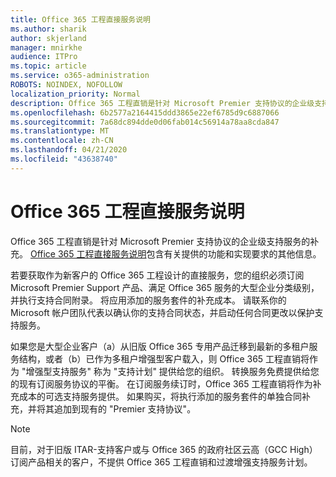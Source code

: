 ```yaml
---
title: Office 365 工程直接服务说明
ms.author: sharik
author: skjerland
manager: mnirkhe
audience: ITPro
ms.topic: article
ms.service: o365-administration
ROBOTS: NOINDEX, NOFOLLOW
localization_priority: Normal
description: Office 365 工程直销是针对 Microsoft Premier 支持协议的企业级支持服务的补充。 Office 365 工程直接服务说明包含有关提供的功能和实现要求的其他信息。
ms.openlocfilehash: 6b2577a2164415ddd3865e22ef6785d9c6887066
ms.sourcegitcommit: 7a68dc894dde0d06fab014c56914a78aa8cda847
ms.translationtype: MT
ms.contentlocale: zh-CN
ms.lasthandoff: 04/21/2020
ms.locfileid: "43638740"
---
```

# <a name="office-365-engineering-direct-service-description"></a>Office 365 工程直接服务说明

Office 365 工程直销是针对 Microsoft Premier 支持协议的企业级支持服务的补充。 [Office 365 工程直接服务说明](https://github.com/MicrosoftDocs/OfficeDocs-O365ServiceDescriptions/blob/master/Office%20365%20Engineering%20Direct%20-%20Svc%20Desc%20(25mar2019).pdf)包含有关提供的功能和实现要求的其他信息。

若要获取作为新客户的 Office 365 工程设计的直接服务，您的组织必须订阅 Microsoft Premier Support 产品、满足 Office 365 服务的大型企业分类级别，并执行支持合同附录。 将应用添加的服务套件的补充成本。 请联系你的 Microsoft 帐户团队代表以确认你的支持合同状态，并启动任何合同更改以保护支持服务。 

如果您是大型企业客户（a）从旧版 Office 365 专用产品迁移到最新的多租户服务结构，或者（b）已作为多租户增强型客户载入，则 Office 365 工程直销将作为 "增强型支持服务" 称为 "支持计划" 提供给您的组织。 转换服务免费提供给您的现有订阅服务协议的平衡。 在订阅服务续订时，Office 365 工程直销将作为补充成本的可选支持服务提供。 如果购买，将执行添加的服务套件的单独合同补充，并将其追加到现有的 "Premier 支持协议"。

> [!NOTE]
> 目前，对于旧版 ITAR-支持客户或与 Office 365 的政府社区云高（GCC High）订阅产品相关的客户，不提供 Office 365 工程直销和过渡增强支持服务计划。
